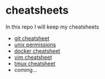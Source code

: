 # cheatsheets

In this repo I will keep my cheatsheets 

- [git cheatsheet](git_cheatsheet.md)
- [unix permissions](owner_permission.md)
- [docker cheatsheet](docker_cheatsheet.md)
- [vim cheatsheet](vim_cheatsheet.md)
- [tmux cheatsheet](tmux_cheatsheet.md)
- coming...

